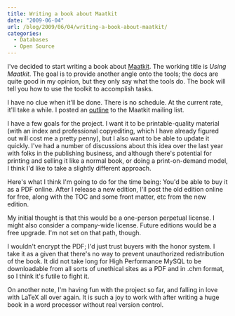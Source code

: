 ```yaml
---
title: Writing a book about Maatkit
date: "2009-06-04"
url: /blog/2009/06/04/writing-a-book-about-maatkit/
categories:
  - Databases
  - Open Source
---
```

I've decided to start writing a book about [Maatkit][1]. The working title is *Using Maatkit*. The goal is to provide another angle onto the tools; the docs are quite good in my opinion, but they only say what the tools do. The book will tell you how to use the toolkit to accomplish tasks.

I have no clue when it'll be done. There is no schedule. At the current rate, it'll take a while. I posted an [outline][2] to the Maatkit mailing list.

I have a few goals for the project. I want it to be printable-quality material (with an index and professional copyediting, which I have already figured out will cost me a pretty penny), but I also want to be able to update it quickly. I've had a number of discussions about this idea over the last year with folks in the publishing business, and although there's potential for printing and selling it like a normal book, or doing a print-on-demand model, I think I'd like to take a slightly different approach.

Here's what I think I'm going to do for the time being: You'd be able to buy it as a PDF online. After I release a new edition, I'll post the old edition online for free, along with the TOC and some front matter, etc from the new edition.

My initial thought is that this would be a one-person perpetual license. I might also consider a company-wide license. Future editions would be a free upgrade. I'm not set on that path, though.

I wouldn't encrypt the PDF; I'd just trust buyers with the honor system. I take it as a given that there's no way to prevent unauthorized redistribution of the book. It did not take long for High Performance MySQL to be downloadable from all sorts of unethical sites as a PDF and in .chm format, so I think it's futile to fight it.

On another note, I'm having fun with the project so far, and falling in love with LaTeX all over again. It is such a joy to work with after writing a huge book in a word processor without real version control.

 [1]: http://www.maatkit.org/
 [2]: http://groups.google.com/group/maatkit-discuss/browse_thread/thread/941df762ff63069
